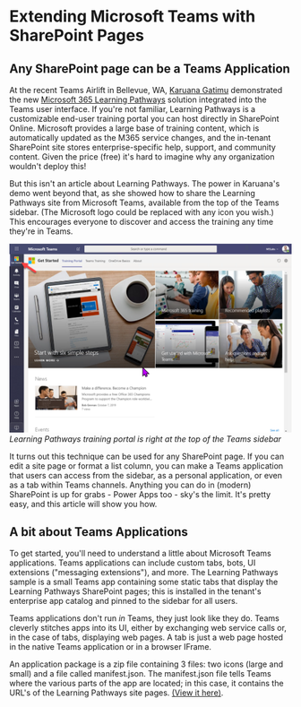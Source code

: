 # Extending Microsoft Teams with SharePoint Pages

## Any SharePoint page can be a Teams Application

At the recent Teams Airlift in Bellevue, WA, [Karuana Gatimu](https://github.com/karuanag) demonstrated the new [Microsoft 365 Learning Pathways](https://docs.microsoft.com/en-us/office365/customlearning/) solution integrated into the Teams user interface. If you're not familiar, Learning Pathways is a customizable end-user training portal you can host directly in SharePoint Online. Microsoft provides a large base of training content, which is automatically updated as the M365 service changes, and the in-tenant SharePoint site stores enterprise-specific  help, support, and community content. Given the price (free) it's hard to imagine why any organization wouldn't deploy this!

But this isn't an article about Learning Pathways. The power in Karuana's demo went beyond that, as she showed how to share the Learning Pathways site from Microsoft Teams, available from the top of the Teams sidebar. (The Microsoft logo could be replaced with any icon you wish.) This encourages everyone to discover and access the training any time they're in Teams.

![Learning Pathways in Teams](LearningPathwaysInTeams.png)
_Learning Pathways training portal is right at the top of the Teams sidebar_

It turns out this technique can be used for any SharePoint page. If you can edit a site page or format a list column, you can make a Teams application that users can access from the sidebar, as a personal application, or even as a tab within Teams channels. Anything you can do in (modern) SharePoint is up for grabs - Power Apps too - sky's the limit. It's pretty easy, and this article will show you how.

## A bit about Teams Applications

To get started, you'll need to understand a little about Microsoft Teams applications. Teams applications can include custom tabs, bots, UI extensions ("messaging extensions"), and more. The Learning Pathways sample is a small Teams app containing some static tabs that display the Learning Pathways SharePoint pages; this is installed in the tenant's enterprise app catalog and pinned to the sidebar for all users.

Teams applications don't run _in_ Teams, they just look like they do. Teams cleverly stitches apps into its UI, either by exchanging web service calls or, in the case of tabs, displaying web pages. A tab is just a web page hosted in the native Teams application or in a browser IFrame.

An application package is a zip file containing 3 files: two icons (large and small) and a file called manifest.json. The manifest.json file tells Teams where the various parts of the app are located; in this case, it contains the URL's of the Learning Pathways site pages. [(View it here)](https://github.com/msft-teams/tools/blob/master/getstartedapp/manifest.json).

